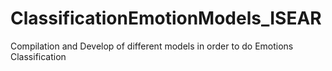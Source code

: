 # ClassificationEmotionModels_ISEAR
Compilation and Develop of different models in order to do Emotions Classification 

